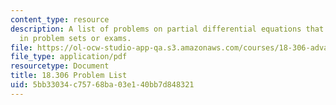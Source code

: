 ```yaml
---
content_type: resource
description: A list of problems on partial differential equations that may be assigned
  in problem sets or exams.
file: https://ol-ocw-studio-app-qa.s3.amazonaws.com/courses/18-306-advanced-partial-differential-equations-with-applications-fall-2009/5bb33034c75768ba03e140bb7d848321_MIT18_306f09_assn02_ProblemList20080319.pdf
file_type: application/pdf
resourcetype: Document
title: 18.306 Problem List
uid: 5bb33034-c757-68ba-03e1-40bb7d848321
---
```

